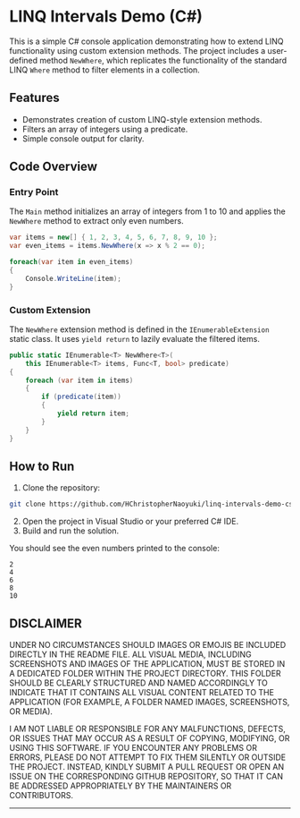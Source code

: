 # LINQ Intervals Demo (C#)

This is a simple C# console application demonstrating how to extend LINQ 
functionality using custom extension methods. The project includes a user-defined
method `NewWhere`, which replicates the functionality of the standard LINQ `Where` 
method to filter elements in a collection.

## Features

* Demonstrates creation of custom LINQ-style extension methods.
* Filters an array of integers using a predicate.
* Simple console output for clarity.

## Code Overview

### Entry Point

The `Main` method initializes an array of integers from 1 to 10 and applies the `NewWhere` method to extract only even numbers.

```csharp
var items = new[] { 1, 2, 3, 4, 5, 6, 7, 8, 9, 10 };
var even_items = items.NewWhere(x => x % 2 == 0);

foreach(var item in even_items)
{
    Console.WriteLine(item);
}
```

### Custom Extension

The `NewWhere` extension method is defined in the `IEnumerableExtension` static class. It uses `yield return` to lazily evaluate the filtered items.

```csharp
public static IEnumerable<T> NewWhere<T>(
    this IEnumerable<T> items, Func<T, bool> predicate)
{
    foreach (var item in items)
    {
        if (predicate(item))
        {
            yield return item;
        }
    }
}
```

## How to Run

1. Clone the repository:

```bash
git clone https://github.com/HChristopherNaoyuki/linq-intervals-demo-cs.git
```

2. Open the project in Visual Studio or your preferred C# IDE.
3. Build and run the solution.

You should see the even numbers printed to the console:

```
2
4
6
8
10
```

## DISCLAIMER

UNDER NO CIRCUMSTANCES SHOULD IMAGES OR EMOJIS BE INCLUDED DIRECTLY 
IN THE README FILE. ALL VISUAL MEDIA, INCLUDING SCREENSHOTS AND IMAGES 
OF THE APPLICATION, MUST BE STORED IN A DEDICATED FOLDER WITHIN THE 
PROJECT DIRECTORY. THIS FOLDER SHOULD BE CLEARLY STRUCTURED AND NAMED 
ACCORDINGLY TO INDICATE THAT IT CONTAINS ALL VISUAL CONTENT RELATED TO 
THE APPLICATION (FOR EXAMPLE, A FOLDER NAMED IMAGES, SCREENSHOTS, OR MEDIA).

I AM NOT LIABLE OR RESPONSIBLE FOR ANY MALFUNCTIONS, DEFECTS, OR ISSUES 
THAT MAY OCCUR AS A RESULT OF COPYING, MODIFYING, OR USING THIS SOFTWARE. 
IF YOU ENCOUNTER ANY PROBLEMS OR ERRORS, PLEASE DO NOT ATTEMPT TO FIX THEM 
SILENTLY OR OUTSIDE THE PROJECT. INSTEAD, KINDLY SUBMIT A PULL REQUEST 
OR OPEN AN ISSUE ON THE CORRESPONDING GITHUB REPOSITORY, SO THAT IT CAN 
BE ADDRESSED APPROPRIATELY BY THE MAINTAINERS OR CONTRIBUTORS.

---
